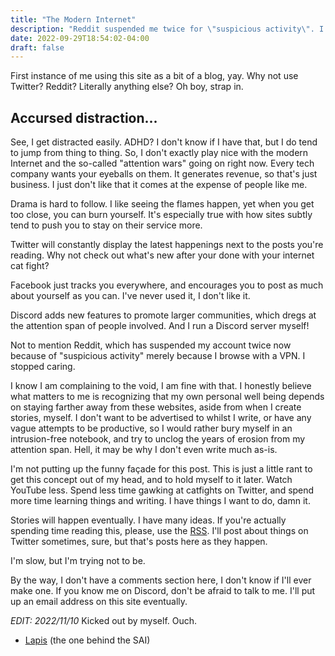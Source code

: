 ```yaml
---
title: "The Modern Internet"
description: "Reddit suspended me twice for \"suspicious activity\". I couldn't be happier."
date: 2022-09-29T18:54:02-04:00
draft: false
---
```


First instance of me using this site as a bit of a blog, yay. Why not use Twitter? Reddit? Literally anything else? Oh boy, strap in.

<!--more-->

## Accursed distraction...

See, I get distracted easily. ADHD? I don't know if I have that, but I do tend to jump from thing to thing. So, I don't exactly play nice with the modern Internet and the so-called "attention wars" going on right now. Every tech company wants your eyeballs on them. It generates revenue, so that's just business. I just don't like that it comes at the expense of people like me.

Drama is hard to follow. I like seeing the flames happen, yet when you get too close, you can burn yourself. It's especially true with how sites subtly tend to push you to stay on their service more.

Twitter will constantly display the latest happenings next to the posts you're reading. Why not check out what's new after your done with your internet cat fight?

Facebook just tracks you everywhere, and encourages you to post as much about yourself as you can. I've never used it, I don't like it.

Discord adds new features to promote larger communities, which dregs at the attention span of people involved. And I run a Discord server myself!

Not to mention Reddit, which has suspended my account twice now because of "suspicious activity" merely because I browse with a VPN. I stopped caring.

I know I am complaining to the void, I am fine with that. I honestly believe what matters to me is recognizing that my own personal well being depends on staying farther away from these websites, aside from when I create stories, myself. I don't want to be advertised to whilst I write, or have any vague attempts to be productive, so I would rather bury myself in an intrusion-free notebook, and try to unclog the years of erosion from my attention span. Hell, it may be why I don't even write much as-is.

I'm not putting up the funny façade for this post. This is just a little rant to get this concept out of my head, and to hold myself to it later. Watch YouTube less. Spend less time gawking at catfights on Twitter, and spend more time learning things and writing. I have things I want to do, damn it.

Stories will happen eventually. I have many ideas. If you're actually spending time reading this, please, use the [RSS](https://whistler.page/post/index.xml). I'll post about things on Twitter sometimes, sure, but that's posts here as they happen.

I'm slow, but I'm trying not to be.

By the way, I don't have a comments section here, I don't know if I'll ever make one. If you know me on Discord, don't be afraid to talk to me. I'll put up an email address on this site eventually.

*EDIT: 2022/11/10* Kicked out by myself. Ouch.

- [Lapis](https://starrypoint.me) (the one behind the SAI)